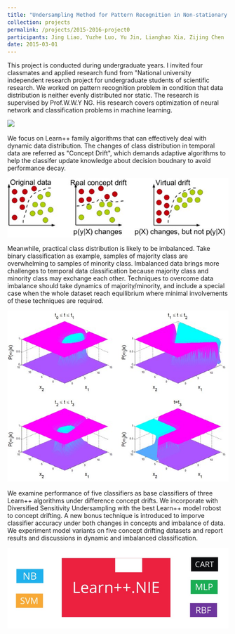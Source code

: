 ```yaml
---
title: "Undersampling Method for Pattern Recognition in Non-stationary Environment"
collection: projects
permalink: /projects/2015-2016-project0
participants: Jing Liao, Yuzhe Luo, Yu Jin, Lianghao Xia, Zijing Chen
date: 2015-03-01
---
```

This project is conducted during undergraduate years. I invited four classmates and applied research fund from "National university independent research project for undergraduate students of scientific research. We worked on pattern recognition problem in condition that data distribution is neither evenly distributed nor static. The research is supervised by Prof.W.W.Y NG. His research covers optimization of neural network and classification problems in machine learning.<br>

<img src='/images/2015-2016-project0-1.jpg'><br>

We focus on Learn++ family algorithms that can effectively deal with dynamic data distribution. The changes of class distribution in  temporal data are referred as "Concept Drift", which demands adaptive algorithms to help the classifer update knowledge about decision boudnary to avoid performance decay.<br>

<img src='/images/2015-2016-project0-2.jpg'><br>

Meanwhile, practical class distribution is likely to be imbalanced. Take binary classification as example, samples of majority class are overwhelming to samples of minority class. Imbalanced data brings more challenges to temporal data classification because majority class and minority class may exchange each other. Techniques to overcome data imbalance should take dynamics of majority/minority, and include a special case when the whole dataset reach equilibrium where minimal involvements of these techniques are required.<br>

<img src='/images/2015-2016-project0-3.jpg'><br>

We examine performance of five classifiers as base classifiers of three Learn++ algorithms under difference concept drifts. We incorporate with Diversified Sensitivity Undersampling with the best Learn++ model robost to concept drifting. A new bonus technique is introduced to imporve classifier accuracy under both changes in concepts and imbalance of data. We experiment model variants on five concept drifting datasets and report results and discussions in dynamic and imbalanced classification.<br>

<img src='/images/2015-2016-project0-4.jpg'><br>
